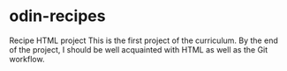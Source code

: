 # odin-recipes
Recipe HTML project
This is the first project of the curriculum. By the end of the project, I should be well acquainted with HTML as well as the Git workflow.
